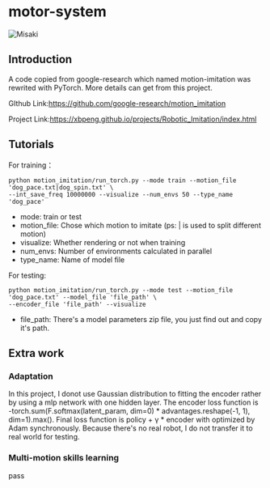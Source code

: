 # motor-system

![Misaki](https://images-wixmp-ed30a86b8c4ca887773594c2.wixmp.com/f/3329d75f-6071-400c-a30e-ffb4a845f064/d6kq62f-f08949f6-f5fb-40d0-9847-fbbc35caa7ed.png/v1/fill/w_1600,h_900,strp/misaki_shokuhou___wallpaper_by_rankwinner_d6kq62f-fullview.png?token=eyJ0eXAiOiJKV1QiLCJhbGciOiJIUzI1NiJ9.eyJzdWIiOiJ1cm46YXBwOjdlMGQxODg5ODIyNjQzNzNhNWYwZDQxNWVhMGQyNmUwIiwiaXNzIjoidXJuOmFwcDo3ZTBkMTg4OTgyMjY0MzczYTVmMGQ0MTVlYTBkMjZlMCIsIm9iaiI6W1t7ImhlaWdodCI6Ijw9OTAwIiwicGF0aCI6IlwvZlwvMzMyOWQ3NWYtNjA3MS00MDBjLWEzMGUtZmZiNGE4NDVmMDY0XC9kNmtxNjJmLWYwODk0OWY2LWY1ZmItNDBkMC05ODQ3LWZiYmMzNWNhYTdlZC5wbmciLCJ3aWR0aCI6Ijw9MTYwMCJ9XV0sImF1ZCI6WyJ1cm46c2VydmljZTppbWFnZS5vcGVyYXRpb25zIl19.eC6HGnG8cK7DH_CbL8zwZ0RGsmxDgapWp0pD3eLfUCI) 

## Introduction
A code copied from google-research which named motion-imitation was rewrited with PyTorch.
More details can get from this project. 

GIthub Link:https://github.com/google-research/motion_imitation

Project Link:https://xbpeng.github.io/projects/Robotic_Imitation/index.html

## Tutorials
For training：
```
python motion_imitation/run_torch.py --mode train --motion_file 'dog_pace.txt|dog_spin.txt' \
--int_save_freq 10000000 --visualize --num_envs 50 --type_name 'dog_pace'
```
* mode: train or test
* motion_file: Chose which motion to imitate (ps: | is used to split different motion)
* visualize: Whether rendering or not when training
* num_envs: Number of environments calculated in parallel
* type_name: Name of model file

For testing:
```
python motion_imitation/run_torch.py --mode test --motion_file 'dog_pace.txt' --model_file 'file_path' \ 
--encoder_file 'file_path' --visualize
```

* file_path: There's a model parameters zip file, you just find out and copy it's path.

## Extra work
### Adaptation
In this project, I donot use Gaussian distribution to fitting the encoder rather by using a mlp network with one hidden layer. The encoder loss function is -torch.sum(F.softmax(latent_param, dim=0) * advantages.reshape(-1, 1), dim=1).max(). Final loss function is policy + γ * encoder with optimized by Adam synchronously. Because there's no real robot, I do not transfer it to real world for testing.
### Multi-motion skills learning
pass
